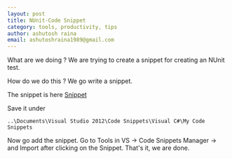 ```yaml
---
layout: post
title: NUnit-Code Snippet
category: tools, productivity, tips
author: ashutosh raina
email: ashutoshraina1989@gmail.com
---
```


What are we doing ?
We are trying to create a snippet for creating an NUnit test.

How do we do this ?
We go write a snippet.

The snippet is here [Snippet](https://gist.github.com/4696972 "NUnit Snippet")

Save it under 
    
    ..\Documents\Visual Studio 2012\Code Snippets\Visual C#\My Code Snippets

Now go add the snippet.
Go to Tools in VS -&gt; Code Snippets Manager -&gt; and Import after clicking on the Snippet.
That's it, we are done.